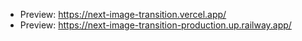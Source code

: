 - Preview: https://next-image-transition.vercel.app/
- Preview: https://next-image-transition-production.up.railway.app/
